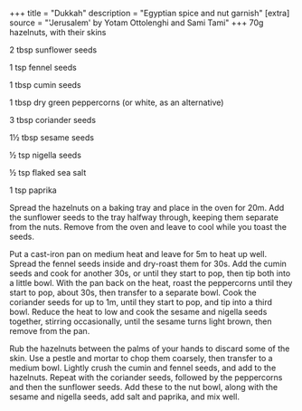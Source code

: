+++
title = "Dukkah"
description = "Egyptian spice and nut garnish"
[extra]
source = "'Jerusalem' by Yotam Ottolenghi and Sami Tami"
+++
70g hazelnuts, with their skins

2 tbsp sunflower seeds

1 tsp fennel seeds

1 tbsp cumin seeds

1 tbsp dry green peppercorns (or white, as an alternative)

3 tbsp coriander seeds

1½ tbsp sesame seeds

½ tsp nigella seeds

½ tsp flaked sea salt

1 tsp paprika
<!-- sep -->
Spread the hazelnuts on a baking tray and place in the oven for 20m.
Add the sunflower seeds to the tray halfway through, keeping them separate from the nuts.
Remove from the oven and leave to cool while you toast the seeds.

Put a cast-iron pan on medium heat and leave for 5m to heat up well.
Spread the fennel seeds inside and dry-roast them for 30s.
Add the cumin seeds and cook for another 30s, or until they start to pop, then tip both into a little bowl.
With the pan back on the heat, roast the peppercorns until they start to pop, about 30s, then transfer to a separate bowl.
Cook the coriander seeds for up to 1m, until they start to pop, and tip into a third bowl.
Reduce the heat to low and cook the sesame and nigella seeds together, stirring occasionally, until the sesame turns light brown, then remove from the pan.

Rub the hazelnuts between the palms of your hands to discard some of the skin.
Use a pestle and mortar to chop them coarsely, then transfer to a medium bowl.
Lightly crush the cumin and fennel seeds, and add to the hazelnuts.
Repeat with the coriander seeds, followed by the peppercorns and then the sunflower seeds.
Add these to the nut bowl, along with the sesame and nigella seeds, add salt and paprika, and mix well.
